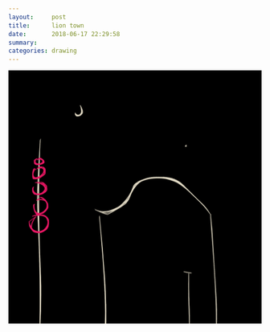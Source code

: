 ```yaml
---
layout:     post
title:      lion town
date:       2018-06-17 22:29:58
summary:    
categories: drawing
---
```

![lion town](/images/diary/lion-town.png "Jiang.")

